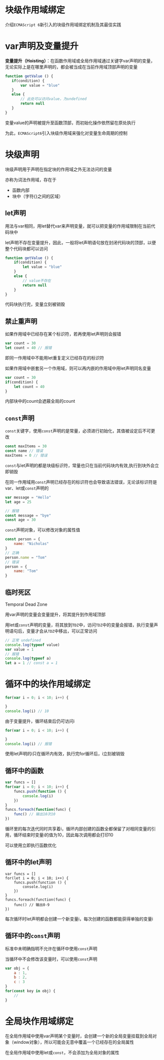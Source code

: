 # 块级作用域绑定

介绍`ECMAScript 6`新引入的块级作用域绑定机制及其最佳实践

# var声明及变量提升

**变量提升（Hoisting）**：在函数作用域或全局作用域通过关键字var声明的变量，无论实际上是在哪里声明的，都会被当成在当前作用域顶部声明的变量

 ```js
function getValue () {
	if(condition) {
        var value = "blue"
    }
    else {
        // 此处可以访问value，为undefined
		return null
    }
}
 ```

变量value的声明被提升至函数顶部，而初始化操作依然留在原处执行

为此，`ECMAScript6`引入块级作用域来强化对变量生命周期的控制

# 块级声明

块级声明用于声明在指定块的作用域之外无法访问的变量

亦称为词法作用域，存在于

- 函数内部
- 块中（字符{}之间的区域）

## let声明

用法与var相同，用let替代var来声明变量，就可以把变量的作用域限制在当前代码块中

let声明不存在变量提升，因此，一般将let声明语句放在封闭代码块的顶部，以便整个代码块都可以访问

```js
function getValue () {
	if(condition) {
        let value = "blue"
    }
    else {
        // value不存在
		return null
    }
}
```

代码块执行完，变量立刻被销毁

## 禁止重声明

如果作用域中已经存在某个标识符，若再使用let声明则会报错

```js
var count = 30
let count = 40 // 报错
```

即同一作用域中不能用let重复定义已经存在的标识符

如果作用域中嵌套另一个作用域，则可以再内嵌的作用域中用let声明同名变量

```js
var count = 30 
if(condition) {
    let count = 40
}
```

内部块中的count会遮蔽全局的count

## `const`声明

`const`关键字，使用`const`声明的是常量，必须进行初始化，其值被设定后不可更改

```js
const maxItems = 30
const name // 错误
maxItems = 0 // 错误
```

`const`与let声明的都是块级标识符，常量也只在当前代码块内有效,执行到块外会立即销毁

在同一作用域用`const`声明已经存在的标识符也会导致语法错误，无论该标识符是var、let或`const`声明的

```js
var message = "Hello"
let age = 25

// 报错
const message = "bye"
const age = 30
```

`const`声明对象，可以修改对象的属性值

```js
const person = {
    name: "Nicholas"
}
// 正确
person.name = "Tom"
// 错误
person = {
    name: "Tom"
}
```

## 临时死区

Temporal Dead Zone

用var声明的变量会变量提升，将其提升到作用域顶部

用let或`const`声明的变量，将其放到`TDZ`中，访问`TDZ`中的变量会报错，执行变量声明语句后，变量才会从`TDZ`中移出，可以正常访问

```js
// 正常 undefined
console.log(typeof value)
var value = 1
// 报错
console.log(typeof a) 
let a = 1 // const a = 1
```

# 循环中的块作用域绑定

```js
for(var i = 0; i < 10; i++) {

}
console.log(i) // 10
```

由于变量提升，循环结束后仍可访问i

```js
for(var i = 0; i < 10; i++) {

}
console.log(i) // 报错
```

使用let声明的i只在循环内有效，执行完for循环后，i立刻被销毁

## 循环中的函数

```js
var funcs = []
for(var i = 0; i < 10; i++) {
    funcs.push(function () {
        console.log(i)
    })
}
funcs.foreach(function(func) {
    func() // 输出10次10
})
```

循环里的每次迭代同时共享着i，循环内部创建的函数全都保留了对相同变量的引用，循环结束时变量i的值为10，因此每次调用都会打印10

可以使用立即执行函数优化

## 循环中的let声明

```jx
var funcs = []
for(let i = 0; i < 10; i++) {
    funcs.push(function () {
        console.log(i)
    })
}
funcs.foreach(function(func) {
    func() // 输出0-9
})
```

每次循环时let声明都会创建一个新变量i，每次创建的函数都能获得单独的变量i

## 循环中的`const`声明

标准中未明确指明不允许在循环中使用`const`声明

当循环中不会修改该变量时，可以使用`const`声明

```js
var obj = {
	a : 1,
    b : 2,
    c : 3
}
for(const key in obj) {
    // 
}
```

# 全局块作用域绑定

在全局作用域中使用var声明某个变量时，会创建一个新的全局变量挂载到全局对象（window对象），所以可能会无意中覆盖一个已经存在的全局属性

在全局作用域中使用let或`const`，不会添加为全局对象的属性





























































```js

```








